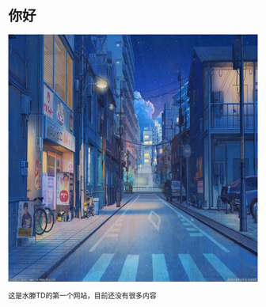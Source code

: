 <!DOCTYPE html>
<html lang="en">
<head>
    <meta charset="UTF-8">
    <meta http-equiv="X-UA-Compatible" content="IE=edge">
    <meta name="viewport" content="width=device-width, initial-scale=1.0">
    <title>TDi</title>
</head>
<body>
    <h1>你好</h1>
    <img src="image/1.png" alt="壁纸" title="测试的" height="500">
    <p>这是水滕TD的第一个网站，目前还没有很多内容</p>
</body>
</html>
